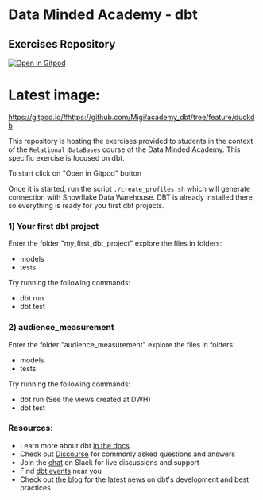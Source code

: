 # Data Minded Academy - dbt
## Exercises Repository

[![Open in
Gitpod](https://gitpod.io/button/open-in-gitpod.svg)](https://gitpod.io/#https://github.com/datamindedacademy/academy_dbt.git)

# Latest image:
https://gitpod.io/#https://github.com/Migi/academy_dbt/tree/feature/duckdb

This repository is hosting the exercises provided to students in the context of the `Relational DataBases` course of the Data Minded Academy.
This specific exercise is focused on dbt.

To start click on "Open in Gitpod" button

Once it is started, run the script ```./create_profiles.sh``` which will generate connection
with Snowflake Data Warehouse. DBT is already installed there, so everything
is ready for you first dbt projects.

### 1) Your first dbt project
Enter the folder "my_first_dbt_project" explore the files in folders:
- models
- tests

Try running the following commands:
- dbt run
- dbt test

### 2) audience_measurement
Enter the folder "audience_measurement" explore the files in folders:
- models
- tests


Try running the following commands:
- dbt run (See the views created at DWH)
- dbt test

### Resources:
- Learn more about dbt [in the docs](https://docs.getdbt.com/docs/introduction)
- Check out [Discourse](https://discourse.getdbt.com/) for commonly asked questions and answers
- Join the [chat](https://community.getdbt.com/) on Slack for live discussions and support
- Find [dbt events](https://events.getdbt.com) near you
- Check out [the blog](https://blog.getdbt.com/) for the latest news on dbt's development and best practices
